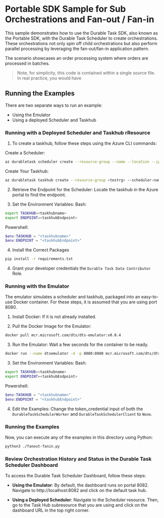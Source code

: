 # Portable SDK Sample for Sub Orchestrations and Fan-out / Fan-in

This sample demonstrates how to use the Durable Task SDK, also known as the Portable SDK, with the Durable Task Scheduler to create orchestrations. These orchestrations not only spin off child orchestrations but also perform parallel processing by leveraging the fan-out/fan-in application pattern.

The scenario showcases an order processing system where orders are processed in batches. 

> Note, for simplicity, this code is contained within a single source file. In real practice, you would have 


## Running the Examples
There are two separate ways to run an example:

- Using the Emulator
- Using a deployed Scheduler and Taskhub

### Running with a Deployed Scheduler and Taskhub rResource
1. To create a taskhub, follow these steps using the Azure CLI commands:

Create a Scheduler:
```bash
az durabletask scheduler create --resource-group --name --location --ip-allowlist "[0.0.0.0/0]" --sku-capacity 1 --sku-name "Dedicated" --tags "{}"
```

Create Your Taskhub:
```bash
az durabletask taskhub create --resource-group <testrg> --scheduler-name <testscheduler> --name <testtaskhub>
```

2. Retrieve the Endpoint for the Scheduler: Locate the taskhub in the Azure portal to find the endpoint.

3. Set the Environment Variables:
Bash:
```bash
export TASKHUB=<taskhubname>
export ENDPOINT=<taskhubEndpoint>
```
Powershell:
```powershell
$env:TASKHUB = "<taskhubname>"
$env:ENDPOINT = "<taskhubEndpoint>"
```

4. Install the Correct Packages
```bash
pip install -r requirements.txt
```

4. Grant your developer credentials the `Durable Task Data Contributor` Role.

### Running with the Emulator
The emulator simulates a scheduler and taskhub, packaged into an easy-to-use Docker container. For these steps, it is assumed that you are using port 8080.

1. Install Docker: If it is not already installed.

2. Pull the Docker Image for the Emulator:
```bash
docker pull mcr.microsoft.com/dts/dts-emulator:v0.0.4
```

3. Run the Emulator: Wait a few seconds for the container to be ready.
```bash
docker run --name dtsemulator -d -p 8080:8080 mcr.microsoft.com/dts/dts-emulator:v0.0.4
```

3. Set the Environment Variables:
Bash:
```bash
export TASKHUB=<taskhubname>
export ENDPOINT=<taskhubEndpoint>
```
Powershell:
```powershell
$env:TASKHUB = "<taskhubname>"
$env:ENDPOINT = "<taskhubEndpoint>"
```

4. Edit the Examples: Change the token_credential input of both the `DurableTaskSchedulerWorker` and `DurableTaskSchedulerClient` to `None`.

### Running the Examples
Now, you can execute any of the examples in this directory using Python:
```bash
python3 ./fanout-fanin.py
```

### Review Orchestration History and Status in the Durable Task Scheduler Dashboard
To access the Durable Task Scheduler Dashboard, follow these steps:

- **Using the Emulator**: By default, the dashboard runs on portal 8082. Navigate to http://localhost:8082 and click on the default task hub.

- **Using a Deployed Scheduler**: Navigate to the Scheduler resource. Then, go to the Task Hub subresource that you are using and click on the dashboard URL in the top right corner.
